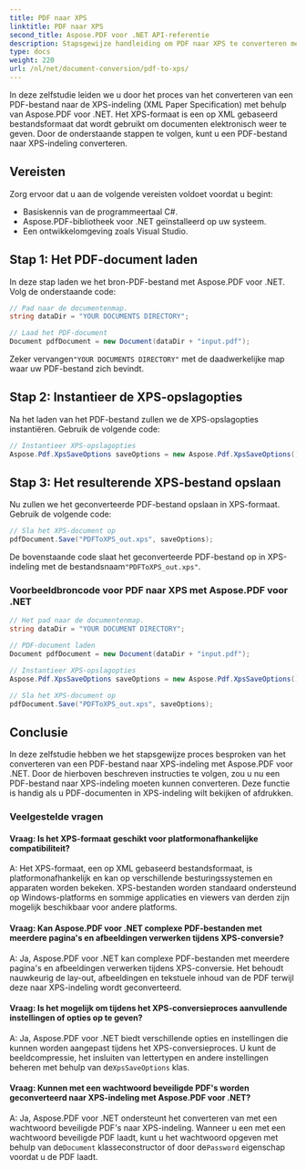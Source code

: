 ```yaml
---
title: PDF naar XPS
linktitle: PDF naar XPS
second_title: Aspose.PDF voor .NET API-referentie
description: Stapsgewijze handleiding om PDF naar XPS te converteren met Aspose.PDF voor .NET.
type: docs
weight: 220
url: /nl/net/document-conversion/pdf-to-xps/
---
```

In deze zelfstudie leiden we u door het proces van het converteren van een PDF-bestand naar de XPS-indeling (XML Paper Specification) met behulp van Aspose.PDF voor .NET. Het XPS-formaat is een op XML gebaseerd bestandsformaat dat wordt gebruikt om documenten elektronisch weer te geven. Door de onderstaande stappen te volgen, kunt u een PDF-bestand naar XPS-indeling converteren.

## Vereisten
Zorg ervoor dat u aan de volgende vereisten voldoet voordat u begint:

- Basiskennis van de programmeertaal C#.
- Aspose.PDF-bibliotheek voor .NET geïnstalleerd op uw systeem.
- Een ontwikkelomgeving zoals Visual Studio.

## Stap 1: Het PDF-document laden
In deze stap laden we het bron-PDF-bestand met Aspose.PDF voor .NET. Volg de onderstaande code:

```csharp
// Pad naar de documentenmap.
string dataDir = "YOUR DOCUMENTS DIRECTORY";

// Laad het PDF-document
Document pdfDocument = new Document(dataDir + "input.pdf");
```

 Zeker vervangen`"YOUR DOCUMENTS DIRECTORY"` met de daadwerkelijke map waar uw PDF-bestand zich bevindt.

## Stap 2: Instantieer de XPS-opslagopties
Na het laden van het PDF-bestand zullen we de XPS-opslagopties instantiëren. Gebruik de volgende code:

```csharp
// Instantieer XPS-opslagopties
Aspose.Pdf.XpsSaveOptions saveOptions = new Aspose.Pdf.XpsSaveOptions();
```

## Stap 3: Het resulterende XPS-bestand opslaan
Nu zullen we het geconverteerde PDF-bestand opslaan in XPS-formaat. Gebruik de volgende code:

```csharp
// Sla het XPS-document op
pdfDocument.Save("PDFToXPS_out.xps", saveOptions);
```

 De bovenstaande code slaat het geconverteerde PDF-bestand op in XPS-indeling met de bestandsnaam`"PDFToXPS_out.xps"`.


### Voorbeeldbroncode voor PDF naar XPS met Aspose.PDF voor .NET

```csharp
// Het pad naar de documentenmap.
string dataDir = "YOUR DOCUMENT DIRECTORY";

// PDF-document laden
Document pdfDocument = new Document(dataDir + "input.pdf");

// Instantieer XPS-opslagopties
Aspose.Pdf.XpsSaveOptions saveOptions = new Aspose.Pdf.XpsSaveOptions();

// Sla het XPS-document op
pdfDocument.Save("PDFToXPS_out.xps", saveOptions);
```

## Conclusie
In deze zelfstudie hebben we het stapsgewijze proces besproken van het converteren van een PDF-bestand naar XPS-indeling met Aspose.PDF voor .NET. Door de hierboven beschreven instructies te volgen, zou u nu een PDF-bestand naar XPS-indeling moeten kunnen converteren. Deze functie is handig als u PDF-documenten in XPS-indeling wilt bekijken of afdrukken.

### Veelgestelde vragen

#### Vraag: Is het XPS-formaat geschikt voor platformonafhankelijke compatibiliteit?

A: Het XPS-formaat, een op XML gebaseerd bestandsformaat, is platformonafhankelijk en kan op verschillende besturingssystemen en apparaten worden bekeken. XPS-bestanden worden standaard ondersteund op Windows-platforms en sommige applicaties en viewers van derden zijn mogelijk beschikbaar voor andere platforms.

#### Vraag: Kan Aspose.PDF voor .NET complexe PDF-bestanden met meerdere pagina's en afbeeldingen verwerken tijdens XPS-conversie?

A: Ja, Aspose.PDF voor .NET kan complexe PDF-bestanden met meerdere pagina's en afbeeldingen verwerken tijdens XPS-conversie. Het behoudt nauwkeurig de lay-out, afbeeldingen en tekstuele inhoud van de PDF terwijl deze naar XPS-indeling wordt geconverteerd.

#### Vraag: Is het mogelijk om tijdens het XPS-conversieproces aanvullende instellingen of opties op te geven?

 A: Ja, Aspose.PDF voor .NET biedt verschillende opties en instellingen die kunnen worden aangepast tijdens het XPS-conversieproces. U kunt de beeldcompressie, het insluiten van lettertypen en andere instellingen beheren met behulp van de`XpsSaveOptions` klas.

#### Vraag: Kunnen met een wachtwoord beveiligde PDF's worden geconverteerd naar XPS-indeling met Aspose.PDF voor .NET?

 A: Ja, Aspose.PDF voor .NET ondersteunt het converteren van met een wachtwoord beveiligde PDF's naar XPS-indeling. Wanneer u een met een wachtwoord beveiligde PDF laadt, kunt u het wachtwoord opgeven met behulp van de`Document` klasseconstructor of door de`Password` eigenschap voordat u de PDF laadt.